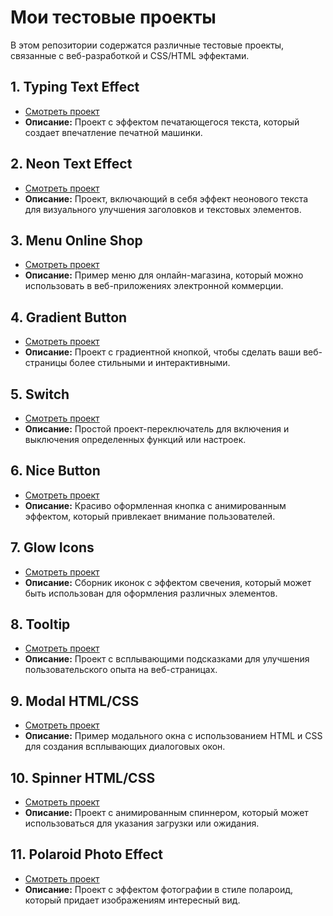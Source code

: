 # Мои тестовые проекты

В этом репозитории содержатся различные тестовые проекты, связанные с веб-разработкой и CSS/HTML эффектами.

## 1. Typing Text Effect
- [Смотреть проект](https://daniil-emelin.github.io/frontend_tutorials/1_typing_text_effect/index.html)
- **Описание:** Проект с эффектом печатающегося текста, который создает впечатление печатной машинки.

## 2. Neon Text Effect
- [Смотреть проект](https://daniil-emelin.github.io/frontend_tutorials/2_neon_text_effect/index.html)
- **Описание:** Проект, включающий в себя эффект неонового текста для визуального улучшения заголовков и текстовых элементов.

## 3. Menu Online Shop
- [Смотреть проект](https://daniil-emelin.github.io/frontend_tutorials/3_menu_online_shop/index.html)
- **Описание:** Пример меню для онлайн-магазина, который можно использовать в веб-приложениях электронной коммерции.

## 4. Gradient Button
- [Смотреть проект](https://daniil-emelin.github.io/frontend_tutorials/4_gradient_button/index.html)
- **Описание:** Проект с градиентной кнопкой, чтобы сделать ваши веб-страницы более стильными и интерактивными.

## 5. Switch
- [Смотреть проект](https://daniil-emelin.github.io/frontend_tutorials/5_switch/index.html)
- **Описание:** Простой проект-переключатель для включения и выключения определенных функций или настроек.

## 6. Nice Button
- [Смотреть проект](https://daniil-emelin.github.io/frontend_tutorials/6_nice_button/index.html)
- **Описание:** Красиво оформленная кнопка с анимированным эффектом, который привлекает внимание пользователей.

## 7. Glow Icons
- [Смотреть проект](https://daniil-emelin.github.io/frontend_tutorials/7_glow_icons/index.html)
- **Описание:** Сборник иконок с эффектом свечения, который может быть использован для оформления различных элементов.

## 8. Tooltip
- [Смотреть проект](https://daniil-emelin.github.io/frontend_tutorials/8_tooltip/index.html)
- **Описание:** Проект с всплывающими подсказками для улучшения пользовательского опыта на веб-страницах.

## 9. Modal HTML/CSS
- [Смотреть проект](https://daniil-emelin.github.io/frontend_tutorials/9_modal_html_css/index.html)
- **Описание:** Пример модального окна с использованием HTML и CSS для создания всплывающих диалоговых окон.

## 10. Spinner HTML/CSS
- [Смотреть проект](https://daniil-emelin.github.io/frontend_tutorials/10_spinner_html_css/index.html)
- **Описание:** Проект с анимированным спиннером, который может использоваться для указания загрузки или ожидания.

## 11. Polaroid Photo Effect
- [Смотреть проект](https://daniil-emelin.github.io/frontend_tutorials/11_polaroid_photo_effect/index.html)
- **Описание:** Проект с эффектом фотографии в стиле полароид, который придает изображениям интересный вид.
